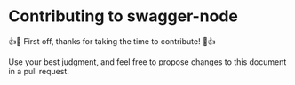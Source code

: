 # Contributing to swagger-node

:+1::tada: First off, thanks for taking the time to contribute! :tada::+1:

Use your best judgment, and feel free to propose changes to this document in a pull request.